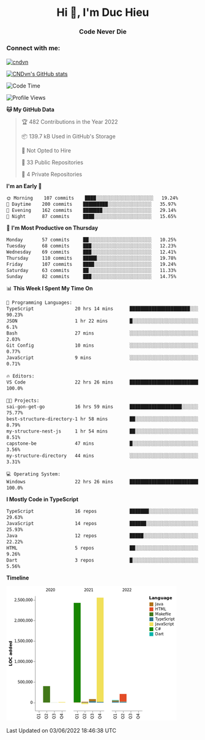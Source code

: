 <h1 align="center">Hi 👋, I'm Duc Hieu</h1>
<h3 align="center">Code Never Die</h3>

<h3 align="left">Connect with me:</h3>
<p align="left">
<a href="https://linkedin.com/in/cndvn" target="blank"><img align="center" src="https://img.shields.io/badge/LinkedIn-0077B5?style=for-the-badge&logo=linkedin&logoColor=white" alt="cndvn"/></a>
<!--
<a href="https://fb.com/cnd.duchieu" target="blank"><img align="center" src="https://img.shields.io/badge/Facebook-1877F2?style=for-the-badge&logo=facebook&logoColor=white" alt="cnd.duchieu"/></a>
 -->
</p>

[![CNDvn's GitHub stats](https://github-readme-stats.vercel.app/api?username=cndvn)](https://github.com/anuraghazra/github-readme-stats)

<!--START_SECTION:waka-->
![Code Time](http://img.shields.io/badge/Code%20Time-0%20secs-blue)

![Profile Views](http://img.shields.io/badge/Profile%20Views-0-blue)

**🐱 My GitHub Data** 

> 🏆 482 Contributions in the Year 2022
 > 
> 📦 139.7 kB Used in GitHub's Storage 
 > 
> 🚫 Not Opted to Hire
 > 
> 📜 33 Public Repositories 
 > 
> 🔑 4 Private Repositories  
 > 
**I'm an Early 🐤** 

```text
🌞 Morning    107 commits    ████░░░░░░░░░░░░░░░░░░░░░   19.24% 
🌆 Daytime    200 commits    █████████░░░░░░░░░░░░░░░░   35.97% 
🌃 Evening    162 commits    ███████░░░░░░░░░░░░░░░░░░   29.14% 
🌙 Night      87 commits     ████░░░░░░░░░░░░░░░░░░░░░   15.65%

```
📅 **I'm Most Productive on Thursday** 

```text
Monday       57 commits     ██░░░░░░░░░░░░░░░░░░░░░░░   10.25% 
Tuesday      68 commits     ███░░░░░░░░░░░░░░░░░░░░░░   12.23% 
Wednesday    69 commits     ███░░░░░░░░░░░░░░░░░░░░░░   12.41% 
Thursday     110 commits    █████░░░░░░░░░░░░░░░░░░░░   19.78% 
Friday       107 commits    ████░░░░░░░░░░░░░░░░░░░░░   19.24% 
Saturday     63 commits     ██░░░░░░░░░░░░░░░░░░░░░░░   11.33% 
Sunday       82 commits     ███░░░░░░░░░░░░░░░░░░░░░░   14.75%

```


📊 **This Week I Spent My Time On** 

```text
💬 Programming Languages: 
TypeScript               20 hrs 14 mins      ██████████████████████░░░   90.23% 
JSON                     1 hr 22 mins        █░░░░░░░░░░░░░░░░░░░░░░░░   6.1% 
Bash                     27 mins             ░░░░░░░░░░░░░░░░░░░░░░░░░   2.03% 
Git Config               10 mins             ░░░░░░░░░░░░░░░░░░░░░░░░░   0.77% 
JavaScript               9 mins              ░░░░░░░░░░░░░░░░░░░░░░░░░   0.71%

🔥 Editors: 
VS Code                  22 hrs 26 mins      █████████████████████████   100.0%

🐱‍💻 Projects: 
sai-gon-get-go           16 hrs 59 mins      ███████████████████░░░░░░   75.77% 
best-structure-directory-1 hr 58 mins        ██░░░░░░░░░░░░░░░░░░░░░░░   8.79% 
my-structure-nest-js     1 hr 54 mins        ██░░░░░░░░░░░░░░░░░░░░░░░   8.51% 
capstone-be              47 mins             █░░░░░░░░░░░░░░░░░░░░░░░░   3.56% 
my-structure-directory   44 mins             ░░░░░░░░░░░░░░░░░░░░░░░░░   3.31%

💻 Operating System: 
Windows                  22 hrs 26 mins      █████████████████████████   100.0%

```

**I Mostly Code in TypeScript** 

```text
TypeScript               16 repos            ███████░░░░░░░░░░░░░░░░░░   29.63% 
JavaScript               14 repos            ██████░░░░░░░░░░░░░░░░░░░   25.93% 
Java                     12 repos            █████░░░░░░░░░░░░░░░░░░░░   22.22% 
HTML                     5 repos             ██░░░░░░░░░░░░░░░░░░░░░░░   9.26% 
Dart                     3 repos             █░░░░░░░░░░░░░░░░░░░░░░░░   5.56%

```


**Timeline**

![Chart not found](https://raw.githubusercontent.com/CNDvn/CNDvn/main/charts/bar_graph.png) 


 Last Updated on 03/06/2022 18:46:38 UTC
<!--END_SECTION:waka-->
